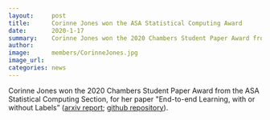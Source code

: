 ```yaml
---
layout:     post
title:      Corinne Jones won the ASA Statistical Computing Award
date:       2020-1-17
summary:    Corinne Jones won the 2020 Chambers Student Paper Award from the ASA Statistical Computing Section, for her paper "End-to-end Learning, with or without Labels” (<a href='https://arxiv.org/abs/1912.12979'> arxiv report </a>; <a href='https://github.com/cjones6/xsdc'> github repository </a>).
author:     
image:      members/CorinneJones.jpg
image_url:  
categories: news
---
```

Corinne Jones won the 2020 Chambers Student Paper Award from the ASA Statistical Computing Section, for her paper "End-to-end Learning,
with or without Labels” ([arxiv report](https://arxiv.org/abs/1912.12979); [github repository](https://github.com/cjones6/xsdc)).
